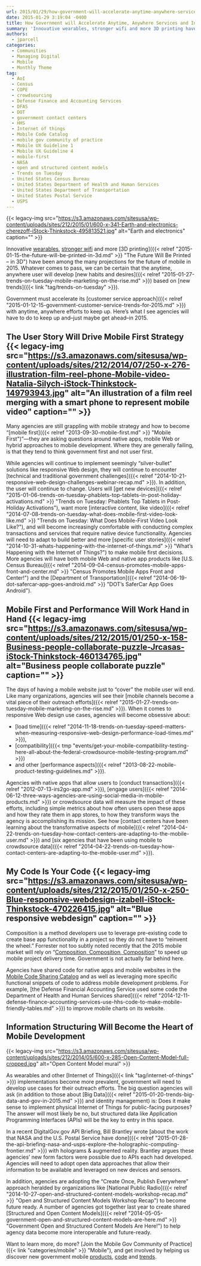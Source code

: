 ```yaml
---
url: 2015/01/29/how-government-will-accelerate-anytime-anywhere-services-and-information-in-2015.md
date: 2015-01-29 3:19:04 -0400
title: How Government will Accelerate Anytime, Anywhere Services and Information in 2015
summary: 'Innovative wearables, stronger wifi and more 3D printing have been among the many projections for the future of mobile in 2015. Whatever comes to pass, we can be certain that the anytime, anywhere user will develop new habits and desires based on new trends. Government must accelerate its customer service approach with anytime, anywhere efforts to keep up. Here&rsquo;s'
authors:
  - jparcell
categories:
  - Communities
  - Managing Digital
  - Mobile
  - Monthly Theme
tag:
  - AoI
  - Census
  - COPE
  - crowdsourcing
  - Defense Finance and Accounting Services
  - DFAS
  - DOT
  - government contact centers
  - HHS
  - Internet of things
  - Mobile Code Catalog
  - mobile gov community of practice
  - Mobile UX Guideline 1
  - Mobile UX Guideline 4
  - mobile-first
  - NASA
  - open and structured content models
  - Trends on Tuesday
  - United States Census Bureau
  - United States Department of Health and Human Services
  - United States Department of Transportation
  - United States Postal Service
  - USPS
---
```


{{< legacy-img src="https://s3.amazonaws.com/sitesusa/wp-content/uploads/sites/212/2015/01/600-x-341-Earth-and-electronics-cherezoff-iStock-Thinkstock-495813521.jpg" alt="Earth and electronics" caption="" >}} 

Innovative [wearables](http://analysis.openmobilemedia.com/commerce-brands/open-mobile-summit-day-two), [stronger wifi](http://analysis.openmobilemedia.com/commerce-brands/open-mobile-summit-day-one) and more [3D printing]({{< relref "2015-01-15-the-future-will-be-printed-in-3d.md" >}} "The Future Will Be Printed – in 3D") have been among the many projections for the future of mobile in 2015. Whatever comes to pass, we can be certain that the anytime, anywhere user will develop [new habits and desires]({{< relref "2015-01-27-trends-on-tuesday-mobile-marketing-on-the-rise.md" >}}) based on [new trends]({{< link "tag/trends-on-tuesday" >}}).

Government must accelerate its [customer service approach]({{< relref "2015-01-12-15-government-customer-service-trends-for-2015.md" >}}) with anytime, anywhere efforts to keep up. Here’s what I see agencies will have to do to keep up and&#8211;just maybe get ahead&#8211;in 2015.

## The User Story Will Drive Mobile First Strategy {{< legacy-img src="https://s3.amazonaws.com/sitesusa/wp-content/uploads/sites/212/2014/07/250-x-276-illustration-film-reel-phone-Mobile-video-Natalia-Silych-iStock-Thinkstock-149793943.jpg" alt="An illustration of a film reel merging with a smart phone to represent mobile video" caption="" >}} 

Many agencies are still grappling with mobile strategy and how to become “[mobile first]({{< relref "2013-09-30-mobile-first.md" >}} "Mobile First")”&#8212;they are asking questions around native apps, mobile Web or hybrid approaches to mobile development. Where they are generally failing, is that they tend to think government first and not user first.

While agencies will continue to implement seemingly “silver-bullet” solutions like responsive Web design, they will continue to encounter [technical and traditional government challenges]({{< relref "2014-10-21-responsive-web-design-challenges-webinar-recap.md" >}}). In addition, the user will continue to change. Users will [get new devices]({{< relref "2015-01-06-trends-on-tuesday-phablets-top-tablets-in-post-holiday-activations.md" >}} "Trends on Tuesday: Phablets Top Tablets in Post-Holiday Activations"), want more [interactive content, like video]({{< relref "2014-07-08-trends-on-tuesday-what-does-mobile-first-video-look-like.md" >}} "Trends on Tuesday: What Does Mobile-First Video Look Like?"), and will become increasingly comfortable with conducting complex transactions and services that require native device functionality. Agencies will need to adapt to build better and more [specific user stories]({{< relref "2014-10-31-whats-happening-with-the-internet-of-things.md" >}} "What’s Happening with the Internet of Things?") to make mobile first decisions. More agencies will have both mobile Web and native app products like [U.S. Census Bureau]({{< relref "2014-09-04-census-promotes-mobile-apps-front-and-center.md" >}} "Census Promotes Mobile Apps Front and Center!") and the [Department of Transportation]({{< relref "2014-06-19-dot-safercar-app-goes-android.md" >}} "DOT’s SaferCar App Goes Android").

## Mobile First and Performance Will Work Hand in Hand {{< legacy-img src="https://s3.amazonaws.com/sitesusa/wp-content/uploads/sites/212/2015/01/250-x-158-Business-people-collaborate-puzzle-Jrcasas-iStock-Thinkstock-460134765.jpg" alt="Business people collaborate puzzle" caption="" >}} 

The days of having a mobile website just to “cover” the mobile user will end. Like many organizations, agencies will see their [mobile channels become a vital piece of their outreach efforts]({{< relref "2015-01-27-trends-on-tuesday-mobile-marketing-on-the-rise.md" >}}). When it comes to responsive Web design use cases, agencies will become obsessive about:

  * [load time]({{< relref "2014-11-18-trends-on-tuesday-speed-matters-when-measuring-responsive-web-design-performance-load-times.md" >}}),
  * [compatibility]({{< tmp "events/get-your-mobile-compatibility-testing-here-all-about-the-federal-crowdsource-mobile-testing-program.md" >}})
  * and other [performance aspects]({{< relref "2013-08-22-mobile-product-testing-guidelines.md" >}}).

Agencies with native apps that allow users to [conduct transactions]({{< relref "2012-07-13-irs2go-app.md" >}}), [engage users]({{< relref "2014-06-12-three-ways-agencies-are-using-social-media-in-mobile-products.md" >}}) or crowdsource data will measure the impact of these efforts, including simple metrics about how often users open these apps and how they rate them in app stores, to how they transform ways the agency is accomplishing its mission. See how [contact centers have been learning about the transformative aspects of mobile]({{< relref "2014-04-22-trends-on-tuesday-how-contact-centers-are-adapting-to-the-mobile-user.md" >}}) and [six agencies that have been using mobile to crowdsource data]({{< relref "2014-04-22-trends-on-tuesday-how-contact-centers-are-adapting-to-the-mobile-user.md" >}}).

## My Code Is Your Code {{< legacy-img src="https://s3.amazonaws.com/sitesusa/wp-content/uploads/sites/212/2015/01/250-x-250-Blue-responsive-webdesign-izabell-iStock-Thinkstock-470226415.jpg" alt="Blue responsive webdesign" caption="" >}} 

Composition is a method developers use to leverage pre-existing code to create base app functionality in a project so they do not have to “reinvent the wheel.” Forrester not too subtly noted recently that the 2015 mobile market will rely on “[Composition, Composition, Composition](http://blogs.forrester.com/michael_facemire/14-11-03-mobile_development_the_2015_crystal_ball)” to speed up mobile project delivery time. Government is not actually far behind here.

Agencies have shared code for native apps and mobile websites in the [Mobile Code Sharing Catalog](http://gsa.github.io/Mobile-Code-Catalog/) and as well as leveraging more specific functional snippets of code to address mobile development problems. For example, [the Defense Financial Accounting Service used some code the Department of Health and Human Services shared]({{< relref "2014-12-11-defense-finance-accounting-services-use-hhs-code-to-make-mobile-friendly-tables.md" >}}) to improve mobile charts on its website.

## Information Structuring Will Become the Heart of Mobile Development

{{< legacy-img src="https://s3.amazonaws.com/sitesusa/wp-content/uploads/sites/212/2014/05/600-x-285-Open-Content-Model-full-cropped.jpg" alt="Open Content Model mural" >}}

As wearables and other [Internet of Things]({{< link "tag/internet-of-things" >}}) implementations become more prevalent, government will need to develop use cases for their outreach efforts. The big question agencies will ask (in addition to those about [Big Data]({{< relref "2015-01-20-trends-big-data-and-gov-in-2015.md" >}}) and identity management) is: Does it make sense to implement physical Internet of Things for public-facing purposes? The answer will most likely be no, but structured data like Application Programming Interfaces (APIs) will be the key to entry in this space.

In a recent DigitalGov.gov API Briefing, Bill Brantley wrote [about the work that NASA and the U.S. Postal Service have done]({{< relref "2015-01-28-the-api-briefing-nasa-and-usps-explore-the-holographic-computing-frontier.md" >}}) with holograms & augmented reality. Brantley argues these agencies’ new form factors were possible due to APIs each had developed. Agencies will need to adopt open data approaches that allow their information to be available and leveraged on new devices and sensors.

In addition, agencies are adopting the “Create Once, Publish Everywhere” approach heralded by organizations like [National Public Radio]({{< relref "2014-10-27-open-and-structured-content-models-workshop-recap.md" >}} "Open and Structured Content Models Workshop Recap") to become future ready. A number of agencies got together last year to create shared [Structured and Open Content Models]({{< relref "2014-05-05-government-open-and-structured-content-models-are-here.md" >}} "Government Open and Structured Content Models Are Here!") to help agency data become more interoperable and future-ready.

Want to learn more, do more? [Join the Mobile Gov Community of Practice]({{< link "categories/mobile" >}} "Mobile"), and get involved by helping us discover new government mobile [products](https://midas.18f.us/tasks/15), [code](https://midas.18f.us/tasks/19) and [trends](https://midas.18f.us/tasks/26).

 